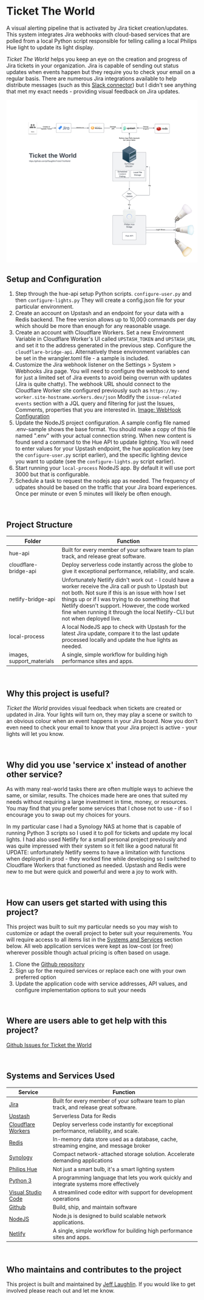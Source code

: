 # Ticket The World

A visual alerting pipeline that is activated by Jira ticket creation/updates. This system integrates Jira webhooks with cloud-based services that are polled from a local Python script responsible for telling calling a local Philips Hue light to update its light display.

_Ticket The World_ helps you keep an eye on the creation and progress of Jira tickets in your organization. Jira is capable of sending out status updates when events happen but they require you to check your email on a regular basis. There are numerous Jira integrations available to help distribute messages (such as this [Slack connector](https://www.atlassian.com/software/jira/guides/expand-jira/jira-slack-integration)) but I didn't see anything that met my exact needs - providing visual feedback on Jira updates.

![Application Flow Chart](images/MessagingFlowchart.png)

## Setup and Configuration

1. Step through the hue-api setup Python scripts. `configure-user.py` and then `configure-lights.py` They will create a config.json file for your particular environment.
1. Create an account on Upstash and an endpoint for your data with a Redis backend. The free version allows up to 10,000 commands per day which should be more than enough for any reasonable usage.
1. Create an account with Cloudflare Workers. Set a new Environment Variable in Cloudflare Worker's UI called `UPSTASH_TOKEN` and `UPSTASH_URL` and set it to the address generated in the previous step. Configure the `cloudflare-bridge-api`. Alternatively these environment variables can be set in the wrangler.toml file - a sample is included.
1. Customize the Jira webhook listener on the Settings > System > Webhooks Jira page. You will need to configure the webhook to send for just a limited set of Jira events to avoid being overrun with updates (Jira is quite chatty). The webhook URL should connect to the Cloudflare Worker site configured previously such as `https://my-worker.site-hostname.workers.dev/json` Modify the `issue-related events` section with a JQL query and filtering for just the Issues, Comments, properties that you are interested in. [Image: WebHook Configuration](/images/webhooks.png)
1. Update the NodeJS project configuration. A sample config file named .env-sample shows the base format. You should make a copy of this file named ".env" with your actual connection string. When new content is found send a command to the Hue API to update lighting. You will need to enter values for your Upstash endpoint, the hue application key (see the `configure-user.py` script earlier), and the specific lighting device you want to update (see the `configure-lights.py` script earlier).
1. Start running your `local-process` NodeJS app. By default it will use port 3000 but that is configurable.
1. Schedule a task to request the nodejs app as needed. The frequency of udpates should be based on the traffic that your Jira board experiences. Once per minute or even 5 minutes will likely be often enough.

<p>&nbsp;</p>

## Project Structure

| Folder                    | Function                                                                                                                                                                                                                                                                                                                                            |
| ------------------------- | --------------------------------------------------------------------------------------------------------------------------------------------------------------------------------------------------------------------------------------------------------------------------------------------------------------------------------------------------- |
| hue-api                   | Built for every member of your software team to plan track, and release great software.                                                                                                                                                                                                                                                             |
| cloudflare-bridge-api     | Deploy serverless code instantly across the globe to give it exceptional performance, reliability, and scale.                                                                                                                                                                                                                                       |
| netlify-bridge-api        | Unfortunately Netlify didn't work out - I could have a worker receive the Jira call or push to Upstash but not both. Not sure if this is an issue with how I set things up or if I was trying to do something that Netlify doesn't support. However, the code worked fine when running it through the local Netlify-CLI but not when deployed live. |
| local-process             | A local NodeJS app to check with Upstash for the latest Jira update, compare it to the last update processed locally and update the hue lights as needed.                                                                                                                                                                                           |
| images, support_materials | A single, simple workflow for building high performance sites and apps.                                                                                                                                                                                                                                                                             |

<p>&nbsp;</p>

## Why this project is useful?

_Ticket the World_ provides visual feedback when tickets are created or updated in Jira. Your lights will turn on, they may play a scene or switch to an obvious colour when an event happens in your Jira board. Now you don't even need to check your email to know that your Jira project is active - your lights will let you know.

<p>&nbsp;</p>

## Why did you use 'service x' instead of another other service?

As with many real-world tasks there are often multiple ways to achieve the same, or similar, results. The choices made here are ones that suited my needs without requiring a large investment in time, money, or resources. You may find that you prefer some services that I chose not to use - if so I encourage you to swap out my choices for yours.

In my particular case I had a Synology NAS at home that is capable of running Python 3 scripts so I used it to poll for tickets and update my local lights. I had also used Netlify for a small personal project previously and was quite impressed with their system so it felt like a good natural fit UPDATE: unfortunately Netlify seems to have a limitation with functions when deployed in prod - they worked fine while developing so I switched to Cloudflare Workers that functioned as needed. Upstash and Redis were new to me but were quick and powerful and were a joy to work with.

<p>&nbsp;</p>

## How can users get started with using this project?

This project was built to suit my particular needs so you may wish to customize or adapt the overall project to beter suit your requirements. You will require access to all items list in the [Systems and Services](#systems-and-services-used) section below. All web application services were kept as low-cost (or free) wherever possible though actual pricing is often based on usage.

1. Clone the [Github repository](https://github.com/jefflaughlin/TicketTheWorld/)
1. Sign up for the required services or replace each one with your own preferred option
1. Update the application code with service addresses, API values, and configure implementation options to suit your needs

<p>&nbsp;</p>

## Where are users able to get help with this project?

[Github Issues for Ticket the World](https://github.com/jefflaughlin/TicketTheWorld/issues)

<p>&nbsp;</p>

## Systems and Services Used

| Service                                                    | Function                                                                                 |
| ---------------------------------------------------------- | ---------------------------------------------------------------------------------------- |
| [Jira](https://www.atlassian.com/software/jira)            | Built for every member of your software team to plan track, and release great software.  |
| [Upstash](https://upstash.com/)                            | Serverless Data for Redis                                                                |
| [Cloudflare Workers](https://workers.cloudflare.com/)      | Deploy serverless code instantly for exceptional performance, reliability, and scale.    |
| [Redis](https://redis.io/)                                 | In-memory data store used as a database, cache, streaming engine, and message broker     |
| [Synology](https://www.synology.com/en-us/products/DS220+) | Compact network-attached storage solution. Accelerate demanding applications             |
| [Philips Hue](https://www.philips-hue.com/en-ca)           | Not just a smart bulb, it's a smart lighting system                                      |
| [Python 3](https://www.python.org/)                        | A programming language that lets you work quickly and integrate systems more effectively |
| [Visual Studio Code](https://code.visualstudio.com/)       | A streamlined code editor with support for development operations                        |
| [Github](https://github.com)                               | Build, ship, and maintain software                                                       |
| [NodeJS](https://nodejs.org/en/)                           | Node.js is designed to build scalable network applications.                              |
| [Netlify](https://www.netlify.com/)                        | A single, simple workflow for building high performance sites and apps.                  |

<p>&nbsp;</p>

## Who maintains and contributes to the project

This project is built and maintained by [Jeff Laughlin](https://github.com/jefflaughlin). If you would like to get involved please reach out and let me know.
